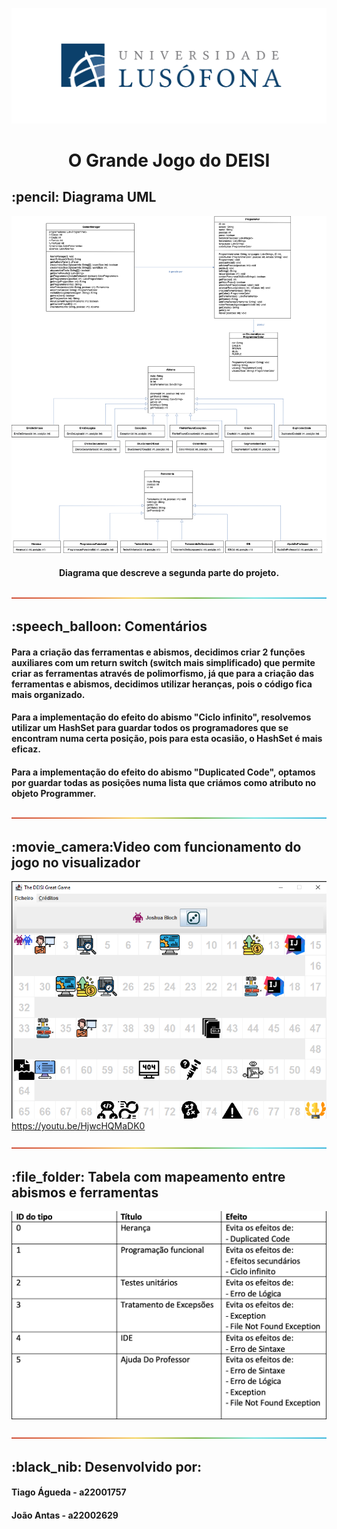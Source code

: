 ![](lusofona-logo.png?raw=true "Logotipo Lusófona")
<h1 align="center"> O Grande Jogo do DEISI </h1>

<h2> :pencil: Diagrama UML</h2>

![](diagrama.png?raw=true "Diagrama")
<h4 align="center">Diagrama que descreve a segunda parte do projeto.</h4>

![---------------------------](separador.png?raw=true "Separador")

<h2> :speech_balloon: Comentários</h2>


<h4>Para a criação das ferramentas e abismos, decidimos criar 2 funções auxiliares com um return switch (switch mais simplificado) que permite criar as ferramentas através de polimorfismo, já que para a criação das ferramentas e abismos, decidimos utilizar heranças, pois o código fica mais organizado.</h4>
<h4>Para a implementação do efeito do abismo "Ciclo infinito", resolvemos utilizar um HashSet para guardar todos os programadores que se encontram numa certa posição, pois para esta ocasião, o HashSet é mais eficaz.</h4>
<h4>Para a implementação do efeito do abismo "Duplicated Code", optamos por guardar todas as posições numa lista que criámos como atributo no objeto Programmer.</h4>

![---------------------------](separador.png?raw=true "Separador")
<h2> :movie_camera:Video com funcionamento do jogo no visualizador</h2>

[![](ecra.png)](https://youtu.be/HjwcHQMaDK0)
https://youtu.be/HjwcHQMaDK0

![---------------------------](separador.png?raw=true "Separador")

<h2> :file_folder: Tabela com mapeamento entre abismos e ferramentas</h2>

![](tabelaMapeamento.png?raw=true "Tabela Mapeamento")


![---------------------------](separador.png?raw=true "Separador")

<h2 id="about-the-project"> :black_nib: Desenvolvido por:</h2>

<h4>Tiago Águeda - a22001757</h4>
<h4>João Antas - a22002629</h4>
